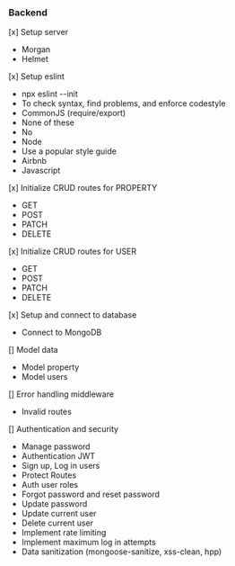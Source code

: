 ### Backend

[x] Setup server

- Morgan
- Helmet

[x] Setup eslint

- npx eslint --init
- To check syntax, find problems, and enforce codestyle
- CommonJS (require/export)
- None of these
- No
- Node
- Use a popular style guide
- Airbnb
- Javascript

[x] Initialize CRUD routes for PROPERTY

- GET
- POST
- PATCH
- DELETE

[x] Initialize CRUD routes for USER

- GET
- POST
- PATCH
- DELETE

[x] Setup and connect to database

- Connect to MongoDB

[] Model data

- Model property
- Model users

[] Error handling middleware

- Invalid routes

[] Authentication and security

- Manage password
- Authentication JWT
- Sign up, Log in users
- Protect Routes
- Auth user roles
- Forgot password and reset password
- Update password
- Update current user
- Delete current user
- Implement rate limiting
- Implement maximum log in attempts
- Data sanitization (mongoose-sanitize, xss-clean, hpp)
